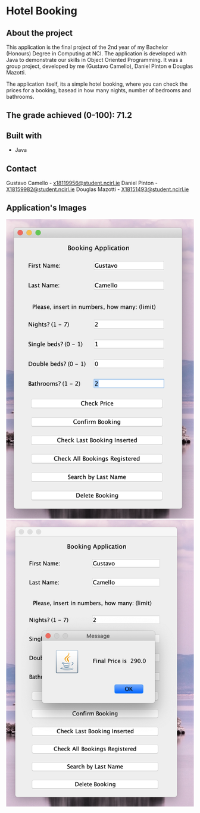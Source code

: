 
# Hotel Booking

## About the project

This application is the final project of the 2nd year of my Bachelor (Honours) Degree in Computing at NCI.
The application is developed with Java to demonstrate our skills in Object Oriented Programming.
It was a group project, developed by me (Gustavo Camello), Daniel Pinton e Douglas Mazotti.

The application itself, its a simple hotel booking, where you can check the prices for a booking,
basead in how many nights, number of bedrooms and bathrooms.

## The grade achieved (0-100): 71.2

## Built with
- Java


## Contact

Gustavo Camello - x18119956@student.ncirl.ie
Daniel Pinton - X18159982@student.ncirl.ie
Douglas Mazotti - X18151493@student.ncirl.ie

## Application's Images

![img-1.png](img-1.png)
![img-2.png](img-2.png)
